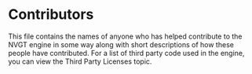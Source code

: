 # Contributors
This file contains the names of anyone who has helped contribute to the NVGT engine in some way along with short descriptions of how these people have contributed. For a list of third party code used in the engine, you can view the Third Party Licenses topic.
